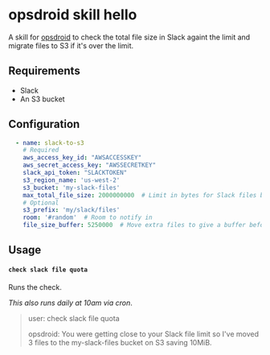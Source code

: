 # opsdroid skill hello

A skill for [opsdroid](https://github.com/opsdroid/opsdroid) to check the total file size in Slack againt the limit and migrate files to S3 if it's over the limit.

## Requirements

- Slack
- An S3 bucket

## Configuration

```yaml
  - name: slack-to-s3
    # Required
    aws_access_key_id: "AWSACCESSKEY"
    aws_secret_access_key: "AWSSECRETKEY"
    slack_api_token: "SLACKTOKEN"
    s3_region_name: 'us-west-2'
    s3_bucket: 'my-slack-files'
    max_total_file_size: 2000000000  # Limit in bytes for Slack files before migrating
    # Optional
    s3_prefix: 'my/slack/files'
    room: '#random'  # Room to notify in
    file_size_buffer: 5250000  # Move extra files to give a buffer before hitting the limit again
```

## Usage

#### `check slack file quota`

Runs the check.

_This also runs daily at 10am via cron_.

> user: check slack file quota
>
> opsdroid: You were getting close to your Slack file limit so I've moved 3 files to the my-slack-files bucket on S3 saving 10MiB.
